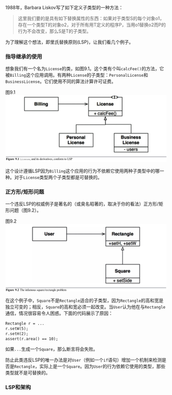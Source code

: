 1988年，Barbara Liskov写了如下定义子类型的一种方法：
>这里我们要的是具有如下替换属性的东西：如果对于类型S的每个对象o1，存在一个类型T的对象o2，对于所有用T定义的程序P，当用o1替换o2而P的行为不会改变，那么S是T的子类型。

为了理解这个想法，即里氏替换原则(LSP)，让我们看几个例子。

### 指导继承的使用
想象我们有一个名为`License`的类，如图9.1。这个类有个叫`calcFee()`的方法，它被`Billing`这个应用调用。有两种`License`的子类型：`PersonalLicense`和`BusinessLicense`。它们使用不同的算法计算许可证费。

图9.1
![](media/15415112474408.jpg)

这个设计遵循LSP因为`Billing`这个应用的行为不依赖它使用两种子类型中的哪一种。对于`License`类型两个子类型都是可替换的。

### 正方形/矩形问题
一个违反LSP的权威例子是著名的（或臭名昭著的，取决于你的看法）正方形/矩形问题（图9.2）。

图9.2
![](media/15415115927683.jpg)

在这个例子中，`Square`不是`Rectangle`适合的子类型，因为`Rectangle`的高和宽是独立可变的；相反，`Square`的高和宽必须一起改变。当`User`认为他在与`Rectangle`通信，情况很容易令人困惑。下面的代码展示了原因：

```
Rectangle r = ...
r.setW(5);
r.setH(2);
assert(r.area() == 10);
```
如果`...`生成一个`Square`，那么断言将会失败。

防止此类违反LSP的唯一办法是对`User`（例如一个`if`语句）增加一个机制来检测是否是`Rectangle`，实际上是一个`Square`。因为`User`的行为依赖它使用的类型，那些类型就不是可替换的。

### LSP和架构


